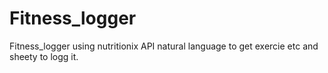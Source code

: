 # Fitness_logger
Fitness_logger using nutritionix API natural language to get exercie etc and sheety to logg it.  
